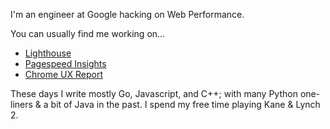 I'm an engineer at Google hacking on Web Performance.

You can usually find me working on...
* [Lighthouse](https://github.com/GoogleChrome/lighthouse)
* [Pagespeed Insights](https://developers.google.com/speed/pagespeed/insights/)
* [Chrome UX Report](https://developers.google.com/web/tools/chrome-user-experience-report)

These days I write mostly Go, Javascript, and C++; with many Python one-liners & a bit of Java in the past. I spend my free time playing Kane & Lynch 2.

<!--
**exterkamp/exterkamp** is a ✨ _special_ ✨ repository because its `README.md` (this file) appears on your GitHub profile.

Here are some ideas to get you started:

- 🔭 I’m currently working on ...
- 🌱 I’m currently learning ...
- 👯 I’m looking to collaborate on ...
- 🤔 I’m looking for help with ...
- 💬 Ask me about ...
- 📫 How to reach me: ...
- 😄 Pronouns: ...
- ⚡ Fun fact: ...
-->
